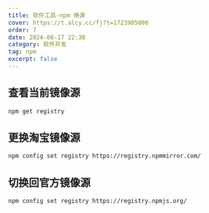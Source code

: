 ```yaml
---
title: 软件工具-npm 换源
cover: https://t.alcy.cc/fj?t=1723905000
order: 7
date: 2024-08-17 22:30
category: 软件开发
tag: npm
excerpt: false
---
```


## 查看当前镜像源

```bash
npm get registry
```

## 更换淘宝镜像源

```bash
npm config set registry https://registry.npmmirror.com/
```

## 切换回官方镜像源

```bash
npm config set registry https://registry.npmjs.org/
```

